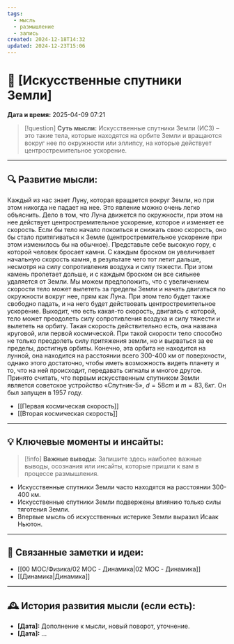 ```yaml
---
tags:
  - мысль
  - размышление
  - запись
created: 2024-12-18T14:32
updated: 2024-12-23T15:06
---
```


# 💭  [Искусственные спутники Земли]

**Дата и время:** 2025-04-09 07:21

> [!question] **Суть мысли:**
> Искусственные спутники Земли (ИСЗ) – это такие тела, которые находятся на орбите Земли и вращаются вокруг нее по окружности или эллипсу, на которые действует центростремительное ускорение.

---

## 🔍 Развитие мысли:

Каждый из нас знает Луну, которая вращается вокруг Земли, но при этом никогда не падает на нее. Это явление можно очень легко объяснить. Дело в том, что Луна движется по окружности, при этом на нее действует центростремительное ускорение, которое и изменяет ее скорость. Если бы тело начало покоиться и снижать свою скорость, оно бы стало притягиваться к Земле (центростремительное ускорение при этом изменилось бы на обычное).
Представьте себе высокую гору, с которой человек бросает камни. С каждым броском он увеличивает начальную скорость камня, в результате чего тот летит дальше, несмотря на силу сопротивления воздуха и силу тяжести. При этом камень пролетает дольше, и с каждым броском он все сильнее удаляется от Земли. Мы можем предположить, что с увеличением скорости тело может вылететь за пределы Земли и начать двигаться по окружности вокруг нее, прям как Луна. При этом тело будет также свободно падать, и на него будет действовать центростремительное ускорение. 
Выходит, что есть какая-то скорость, двигаясь с которой, тело может преодолеть силу сопротивления воздуха и силу тяжести и вылететь на орбиту.
Такая скорость действительно есть, она названа круговой, или первой космической. При такой скорости тело способно не только преодолеть силу притяжения земли, но и вырваться за ее пределы, достигнув орбиты. Конечно, эта орбита не находится на лунной, она находится на расстоянии всего 300-400 км от поверхности, однако этого достаточно, чтобы иметь возможность видеть планету и то, что на ней происходит, передавать сигналы и многое другое. 
Принято считать, что первым искусственным спутником Земли является советское устройство «Спутник-5», $d=58cm$ и $m=83,6кг$. Он был запущен в 1957 году.

- [[Первая космическая скорость]]
- [[Вторая космическая скорость]]

---

## 💡 Ключевые моменты и инсайты:

> [!info] **Важные выводы:**
> Запишите здесь наиболее важные выводы, осознания или инсайты, которые пришли к вам в процессе размышления.

- Искусственные спутники Земли часто находятся на расстоянии 300-400 км.
- Искусственные спутники Земли подвержены влиянию только силы тяготения Земли.
- Впервые мысль об искусственных истерике Земли выразил Исаак Ньютон.

---

## 🔄 Связанные заметки и идеи:

- [[00 MOC/Физика/02 MOC - Динамика|02 MOC - Динамика]]
- [[Динамика|Динамика]]

---

## 🕰️ История развития мысли (если есть):

* **[Дата]:**  Дополнение к мысли, новый поворот, уточнение.
* **[Дата]:**  ...